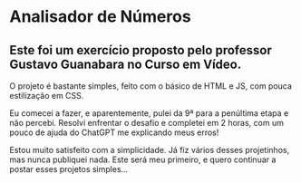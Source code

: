# Analisador de Números

## Este foi um exercício proposto pelo professor Gustavo Guanabara no Curso em Vídeo.

O projeto é bastante simples, feito com o básico de HTML e JS, com pouca estilização em CSS.

Eu comecei a fazer, e aparentemente, pulei da 9ª para a penúltima etapa e não percebi. Resolvi enfrentar o desafio e completei em 2 horas, com um pouco de ajuda do ChatGPT me explicando meus erros!

Estou muito satisfeito com a simplicidade. Já fiz vários desses projetinhos, mas nunca publiquei nada. Este será meu primeiro, e quero continuar a postar esses projetos simples...
